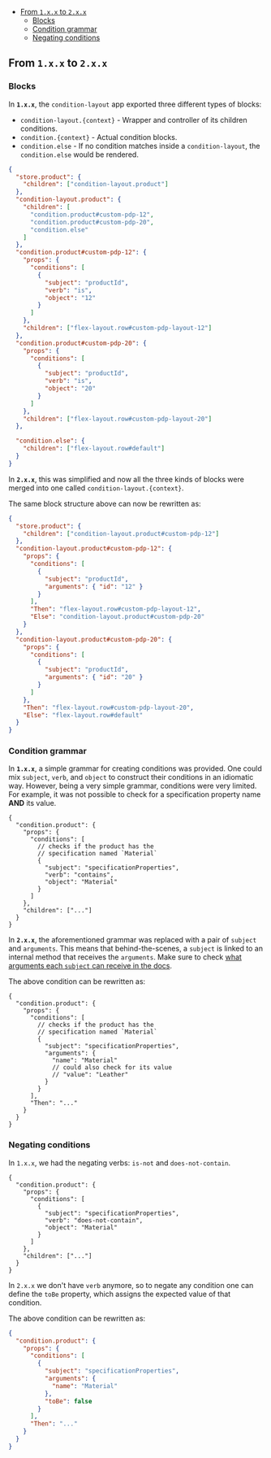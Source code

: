 <!-- @import "[TOC]" {cmd="toc" depthFrom=1 depthTo=6 orderedList=false} -->

<!-- code_chunk_output -->

- [From `1.x.x` to `2.x.x`](#from-1xx-to-2xx)
  - [Blocks](#blocks)
  - [Condition grammar](#condition-grammar)
  - [Negating conditions](#negating-conditions)

<!-- /code_chunk_output -->

## From `1.x.x` to `2.x.x`

### Blocks

In **`1.x.x`**, the `condition-layout` app exported three different types of blocks:

- `condition-layout.{context}` - Wrapper and controller of its children conditions.
- `condition.{context}` - Actual condition blocks.
- `condition.else` - If no condition matches inside a `condition-layout`, the `condition.else` would be rendered.

```json
{
  "store.product": {
    "children": ["condition-layout.product"]
  },
  "condition-layout.product": {
    "children": [
      "condition.product#custom-pdp-12",
      "condition.product#custom-pdp-20",
      "condition.else"
    ]
  },
  "condition.product#custom-pdp-12": {
    "props": {
      "conditions": [
        {
          "subject": "productId",
          "verb": "is",
          "object": "12"
        }
      ]
    },
    "children": ["flex-layout.row#custom-pdp-layout-12"]
  },
  "condition.product#custom-pdp-20": {
    "props": {
      "conditions": [
        {
          "subject": "productId",
          "verb": "is",
          "object": "20"
        }
      ]
    },
    "children": ["flex-layout.row#custom-pdp-layout-20"]
  },

  "condition.else": {
    "children": ["flex-layout.row#default"]
  }
}
```

In **`2.x.x`**, this was simplified and now all the three kinds of blocks were merged into one called `condition-layout.{context}`.

The same block structure above can now be rewritten as:

```json
{
  "store.product": {
    "children": ["condition-layout.product#custom-pdp-12"]
  },
  "condition-layout.product#custom-pdp-12": {
    "props": {
      "conditions": [
        {
          "subject": "productId",
          "arguments": { "id": "12" }
        }
      ],
      "Then": "flex-layout.row#custom-pdp-layout-12",
      "Else": "condition-layout.product#custom-pdp-20"
    }
  },
  "condition-layout.product#custom-pdp-20": {
    "props": {
      "conditions": [
        {
          "subject": "productId",
          "arguments": { "id": "20" }
        }
      ]
    },
    "Then": "flex-layout.row#custom-pdp-layout-20",
    "Else": "flex-layout.row#default"
  }
}
```

### Condition grammar

In **`1.x.x`**, a simple grammar for creating conditions was provided. One could mix `subject`, `verb`, and `object` to construct their conditions in an idiomatic way. However, being a very simple grammar, conditions were very limited. For example, it was not possible to check for a specification property name **AND** its value.

```jsonc
{
  "condition.product": {
    "props": {
      "conditions": [
        // checks if the product has the
        // specification named `Material`
        {
          "subject": "specificationProperties",
          "verb": "contains",
          "object": "Material"
        }
      ]
    },
    "children": ["..."]
  }
}
```

In **`2.x.x`**, the aforementioned grammar was replaced with a pair of `subject` and `arguments`. This means that behind-the-scenes, a `subject` is linked to an internal method that receives the `arguments`. Make sure to check [what arguments each `subject` can receive in the docs](/docs/readme.md#condition-layoutcontext-props).

The above condition can be rewritten as:

```jsonc
{
  "condition.product": {
    "props": {
      "conditions": [
        // checks if the product has the
        // specification named `Material`
        {
          "subject": "specificationProperties",
          "arguments": {
            "name": "Material"
            // could also check for its value
            // "value": "Leather"
          }
        }
      ],
      "Then": "..."
    }
  }
}
```

### Negating conditions

In `1.x.x`, we had the negating verbs: `is-not` and `does-not-contain`.

```jsonc
{
  "condition.product": {
    "props": {
      "conditions": [
        {
          "subject": "specificationProperties",
          "verb": "does-not-contain",
          "object": "Material"
        }
      ]
    },
    "children": ["..."]
  }
}
```

In `2.x.x` we don't have `verb` anymore, so to negate any condition one can define the `toBe` property, which assigns the expected value of that condition.

The above condition can be rewritten as:

```json
{
  "condition.product": {
    "props": {
      "conditions": [
        {
          "subject": "specificationProperties",
          "arguments": {
            "name": "Material"
          },
          "toBe": false
        }
      ],
      "Then": "..."
    }
  }
}
```
